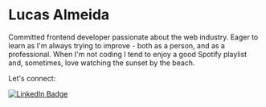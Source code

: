 # Lucas Almeida

Committed frontend developer passionate about the web industry. Eager to learn as I'm always trying to improve - both as a person, and as a professional. When I'm not coding I tend to enjoy a good Spotify playlist and, sometimes, love watching the sunset by the beach.

Let's connect: 

[![LinkedIn Badge](https://img.shields.io/badge/Mozetsu-424a53?style=flat-square&labelColor=424a53&logo=linkedin&logoColor=white&link=https://www.linkedin.com/in/mozetsu)](https://www.linkedin.com/in/mozetsu/)
